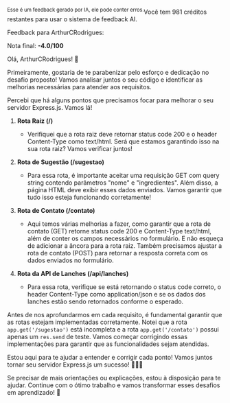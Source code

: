 <sup>Esse é um feedback gerado por IA, ele pode conter erros.</sup>Você tem 981 créditos restantes para usar o sistema de feedback AI.

Feedback para ArthurCRodrigues:

Nota final: **-4.0/100**

Olá, ArthurCRodrigues! 🚀

Primeiramente, gostaria de te parabenizar pelo esforço e dedicação no desafio proposto! Vamos analisar juntos o seu código e identificar as melhorias necessárias para atender aos requisitos.

Percebi que há alguns pontos que precisamos focar para melhorar o seu servidor Express.js. Vamos lá! 

1. **Rota Raiz (/)**
   - Verifiquei que a rota raiz deve retornar status code 200 e o header Content-Type como text/html. Será que estamos garantindo isso na sua rota raiz? Vamos verificar juntos!

2. **Rota de Sugestão (/sugestao)**
   - Para essa rota, é importante aceitar uma requisição GET com query string contendo parâmetros "nome" e "ingredientes". Além disso, a página HTML deve exibir esses dados enviados. Vamos garantir que tudo isso esteja funcionando corretamente!

3. **Rota de Contato (/contato)**
   - Aqui temos várias melhorias a fazer, como garantir que a rota de contato (GET) retorne status code 200 e Content-Type text/html, além de conter os campos necessários no formulário. E não esqueça de adicionar a âncora para a rota raiz. Também precisamos ajustar a rota de contato (POST) para retornar a resposta correta com os dados enviados no formulário.

4. **Rota da API de Lanches (/api/lanches)**
   - Para essa rota, verifique se está retornando o status code correto, o header Content-Type como application/json e se os dados dos lanches estão sendo retornados conforme o esperado.

Antes de nos aprofundarmos em cada requisito, é fundamental garantir que as rotas estejam implementadas corretamente. Notei que a rota `app.get('/sugestao')` está incompleta e a rota `app.get('/contato')` possui apenas um `res.send` de teste. Vamos começar corrigindo essas implementações para garantir que as funcionalidades sejam atendidas.

Estou aqui para te ajudar a entender e corrigir cada ponto! Vamos juntos tornar seu servidor Express.js um sucesso! 💪👨‍💻

Se precisar de mais orientações ou explicações, estou à disposição para te ajudar. Continue com o ótimo trabalho e vamos transformar esses desafios em aprendizado! 🌟